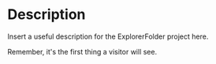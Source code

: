 # Description

Insert a useful description for the ExplorerFolder project here.

Remember, it's the first thing a visitor will see.